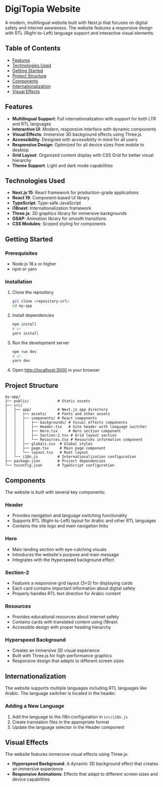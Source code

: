 # DigiTopia Website

A modern, multilingual website built with Next.js that focuses on digital safety and internet awareness. The website features a responsive design with RTL (Right-to-Left) language support and interactive visual elements.

## Table of Contents

- [Features](#features)
- [Technologies Used](#technologies-used)
- [Getting Started](#getting-started)
- [Project Structure](#project-structure)
- [Components](#components)
- [Internationalization](#internationalization)
- [Visual Effects](#visual-effects)

## Features

- **Multilingual Support**: Full internationalization with support for both LTR and RTL languages
- **Interactive UI**: Modern, responsive interface with dynamic components
- **Visual Effects**: Immersive 3D background effects using Three.js
- **Accessibility**: Designed with accessibility in mind for all users
- **Responsive Design**: Optimized for all device sizes from mobile to desktop
- **Grid Layout**: Organized content display with CSS Grid for better visual hierarchy
- **Theme Support**: Light and dark mode capabilities

## Technologies Used

- **Next.js 15**: React framework for production-grade applications
- **React 19**: Component-based UI library
- **TypeScript**: Type-safe JavaScript
- **i18next**: Internationalization framework
- **Three.js**: 3D graphics library for immersive backgrounds
- **GSAP**: Animation library for smooth transitions
- **CSS Modules**: Scoped styling for components

## Getting Started

### Prerequisites

- Node.js 18.x or higher
- npm or yarn

### Installation

1. Clone the repository
   ```bash
   git clone <repository-url>
   cd my-app
   ```

2. Install dependencies
   ```bash
   npm install
   # or
   yarn install
   ```

3. Run the development server
   ```bash
   npm run dev
   # or
   yarn dev
   ```

4. Open [http://localhost:3000](http://localhost:3000) in your browser

## Project Structure

```
my-app/
├── public/             # Static assets
├── src/
│   ├── app/            # Next.js app directory
│   │   ├── assets/     # Fonts and other assets
│   │   ├── components/ # React components
│   │   │   ├── backgrounds/ # Visual effects components
│   │   │   ├── Header.tsx   # Site header with language switcher
│   │   │   ├── Hero.tsx     # Hero section component
│   │   │   ├── Section-2.tsx # Grid layout section
│   │   │   └── Resources.tsx # Resources information component
│   │   ├── globals.css  # Global styles
│   │   ├── page.tsx     # Main page component
│   │   └── layout.tsx   # Root layout
│   └── i18n.js         # Internationalization configuration
├── package.json        # Project dependencies
└── tsconfig.json       # TypeScript configuration
```

## Components

The website is built with several key components:

### Header
- Provides navigation and language switching functionality
- Supports RTL (Right-to-Left) layout for Arabic and other RTL languages
- Contains the site logo and main navigation links

### Hero
- Main landing section with eye-catching visuals
- Introduces the website's purpose and main message
- Integrates with the Hyperspeed background effect

### Section-2
- Features a responsive grid layout (3×2) for displaying cards
- Each card contains important information about digital safety
- Properly handles RTL text direction for Arabic content

### Resources
- Provides educational resources about internet safety
- Contains cards with translated content using i18next
- Accessible design with proper heading hierarchy

### Hyperspeed Background
- Creates an immersive 3D visual experience
- Built with Three.js for high-performance graphics
- Responsive design that adapts to different screen sizes

## Internationalization

The website supports multiple languages including RTL languages like Arabic. The language switcher is located in the header.

### Adding a New Language

1. Add the language to the i18n configuration in `src/i18n.js`
2. Create translation files in the appropriate format
3. Update the language selector in the Header component

## Visual Effects

The website features immersive visual effects using Three.js:

- **Hyperspeed Background**: A dynamic 3D background effect that creates an immersive experience
- **Responsive Animations**: Effects that adapt to different screen sizes and device capabilities
